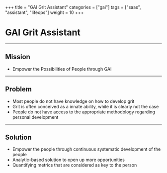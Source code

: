 +++
title = "GAI Grit Assistant"
categories = ["gai"]
tags = ["saas", "assistant", "lifeops"]
weight = 10
+++

# GAI Grit Assistant

---

## Mission

- Empower the Possibilities of People through GAI

---

## Problem

- Most people do not have knowledge on how to develop grit
- Grit is often conceived as a innate ability, while it is clearly not the case
- People do not have access to the appropriate methodology regarding personal development

---

## Solution

- Empower the people through continuous systematic development of the people
- Analytic-based solution to open up more opportunities
- Quantifying metrics that are considered as key to the person
